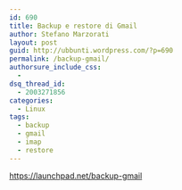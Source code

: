 ```yaml
---
id: 690
title: Backup e restore di Gmail
author: Stefano Marzorati
layout: post
guid: http://ubbunti.wordpress.com/?p=690
permalink: /backup-gmail/
authorsure_include_css:
  - 
dsq_thread_id:
  - 2003271856
categories:
  - Linux
tags:
  - backup
  - gmail
  - imap
  - restore
---
```

<a href="https://launchpad.net/backup-gmail" target="_blank">https://launchpad.net/backup-gmail</a>